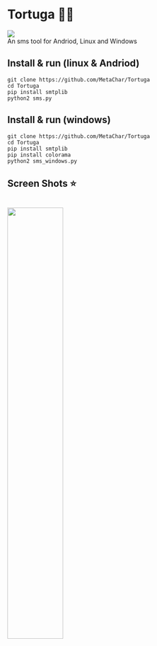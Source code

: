 # Tortuga 🐢🐢
<img src=https://img.shields.io/badge/Tested-Android%2C%20Linux%20%26%20Windows-green.svg></img><br>
An sms tool for Andriod, Linux and Windows

## Install & run (linux & Andriod)
```
git clone https://github.com/MetaChar/Tortuga
cd Tortuga
pip install smtplib
python2 sms.py
```

## Install & run (windows)
```
git clone https://github.com/MetaChar/Tortuga
cd Tortuga
pip install smtplib
pip install colorama
python2 sms_windows.py
```

## Screen Shots ⭐
<br><img src="https://i.imgur.com/Ocj7HN3.png" width="50%"></img>
